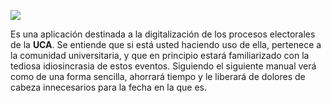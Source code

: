 ![](imgenes_manual/logo.png)

Es una aplicación destinada a la digitalización de los procesos electorales de la **UCA**. Se entiende que si está usted haciendo uso de ella, pertenece a la comunidad
universitaria, y que en principio estará familiarizado con la tediosa idiosincrasia de estos eventos. Siguiendo el siguiente manual verá como de una forma sencilla, ahorrará tiempo y
le liberará de dolores de cabeza innecesarios para la fecha en la que es.
